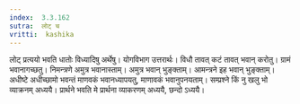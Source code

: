 ```yaml
---
index:  3.3.162
sutra:  लोट् च
vritti:  kashika 
---
```


लोट् प्रत्ययो भवति धातोः विध्यादिषु अर्थेषु। योगविभाग उत्तरार्थः। विधौ तावत् कटं तावत् भवान् करोतु। ग्रामं भवानागच्छतु। निमन्त्रणे अमुत्र भवानास्ताम्। अमुत्र भवान् भुङ्क्ताम्। आमन्त्रने इह भवान् भुङ्क्ताम्। अधीष्टे अधीच्छामो भवन्तं माणवकं भवानध्यापयतु, माणावकं भवानुपनयताम्। सम्प्रश्ने किं नु खलु भो व्याक्रनम् अध्ययै। प्रार्थने भवति मे प्रार्थना व्याकरणम् अध्ययै, छन्दो ऽध्ययै।


